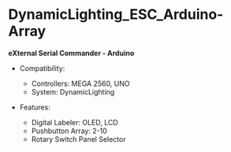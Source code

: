 # DynamicLighting_ESC_Arduino-Array
**eXternal Serial Commander - Arduino**

- Compatibility:
  * Controllers: MEGA 2560, UNO
  * System: DynamicLighting
  
- Features:
  * Digital Labeler: OLED, LCD
  * Pushbutton Array: 2-10
  * Rotary Switch Panel Selector
